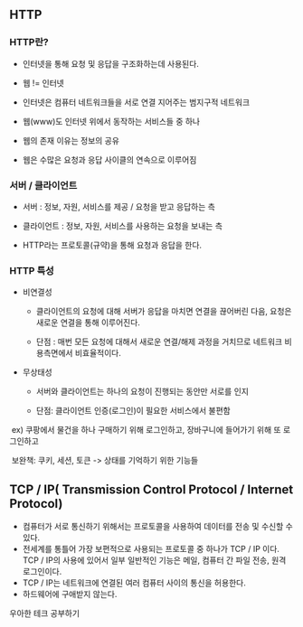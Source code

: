 ## HTTP

### HTTP란? 

- 인터넷을 통해 요청 및 응답을 구조화하는데 사용된다.

- 웹 != 인터넷

- 인터넷은 컴퓨터 네트워크들을 서로 연결 지어주는 범지구적 네트워크

- 웹(www)도 인터넷 위에서 동작하는 서비스들 중 하나 

- 웹의 존재 이유는 정보의 공유

- 웹은 수많은 요청과 응답 사이클의 연속으로 이루어짐 



### 서버 / 클라이언트

- 서버 : 정보, 자원, 서비스를 제공 / 요청을 받고 응답하는 측 

- 클라이언트 : 정보, 자원, 서비스를 사용하는 요청을 보내는 측 

- HTTP라는 프로토콜(규약)을 통해 요청과 응답을 한다.



### HTTP 특성

- 비연결성

  - 클라이언트의 요청에 대해 서버가 응답을 마치면 연결을 끊어버린 다음, 요청은 새로운 연결을 통해 이루어진다.

  - 단점 : 매번 모든 요청에 대해서 새로운 연결/해제 과정을 거치므로 네트워크 비용측면에서 비효율적이다.

  

- 무상태성

  - 서버와 클라이언트는 하나의 요청이 진행되는 동안만 서로를 인지 

  - 단점: 클라이언트 인증(로그인)이 필요한 서비스에서 불편함

​		ex) 쿠팡에서 물건을 하나 구매하기 위해 로그인하고, 장바구니에 들어가기 위해 또 로그인하고 

​    	보완책: 쿠키, 세션, 토큰 -> 상태를 기억하기 위한 기능들





## TCP / IP( Transmission Control Protocol / Internet Protocol)

- 컴퓨터가 서로 통신하기 위해서는 프로토콜을 사용하여 데이터를 전송 및 수신할 수 있다.
- 전세계를 통틀어 가장 보편적으로 사용되는 프로토콜 중 하나가 TCP / IP 이다. TCP / IP의 사용에 있어서 일부 일반적인 기능은 메일, 컴퓨터 간 파일 전송, 원격 로그인이다.
- TCP / IP는 네트워크에 연결된 여러 컴퓨터 사이의 통신을 허용한다.
- 하드웨어에 구애받지 않는다.



우아한 테크 공부하기 

